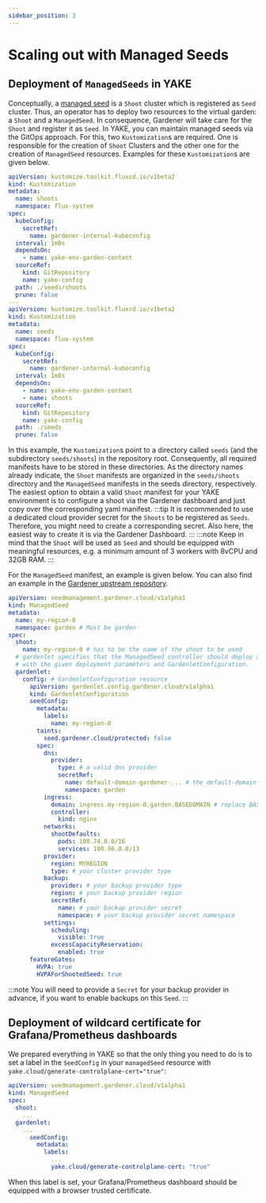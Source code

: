 ```yaml
---
sidebar_position: 3
---
```


# Scaling out with Managed Seeds

## Deployment of `ManagedSeeds` in YAKE

Conceptually, a [managed seed](https://gardener.cloud/docs/gardener/usage/managed_seed/) is a `Shoot` cluster which is registered as `Seed` cluster. Thus, an operator has to deploy two resources to the virtual garden: a `Shoot` and a `ManagedSeed`. In consequence, Gardener will take care for the `Shoot` and register it as `Seed`.
In YAKE, you can maintain managed seeds via the GitOps approach. For this, two `Kustomization`s are required. One is responsible for the creation of `Shoot` Clusters and the other one for the creation of `ManagedSeed` resources. Examples for these `Kustomization`s are given below.

```yaml
apiVersion: kustomize.toolkit.fluxcd.io/v1beta2
kind: Kustomization
metadata:
  name: shoots
  namespace: flux-system
spec:
  kubeConfig:
	secretRef:
	  name: gardener-internal-kubeconfig
  interval: 1m0s
  dependsOn:
	- name: yake-env-garden-content
  sourceRef:
	kind: GitRepository
	name: yake-config
  path: ./seeds/shoots
  prune: false
---
apiVersion: kustomize.toolkit.fluxcd.io/v1beta2
kind: Kustomization
metadata:
  name: seeds
  namespace: flux-system
spec:
  kubeConfig:
	secretRef:
	  name: gardener-internal-kubeconfig
  interval: 1m0s
  dependsOn:
	- name: yake-env-garden-content
	- name: shoots
  sourceRef:
	kind: GitRepository
	name: yake-config
  path: ./seeds
  prune: false
```

In this example, the `Kustomization`s point to a directory called `seeds` (and the subdirectory `seeds/shoots`) in the repository root. Consequently, all required manifests have to be stored in these directories. As the directory names already indicate, the `Shoot` manifests are organized in the `seeds/shoots` directory and the `ManagedSeed` manifests in the seeds directory, respectively. The easiest option to obtain a valid `Shoot` manifest for your YAKE environment is to configure a shoot via the Gardener dashboard and just copy over the corresponding yaml manifest.
:::tip
It is recommended to use a dedicated cloud provider secret for the `Shoots` to be registered as `Seeds`. Therefore, you might need to create a corresponding secret. Also here, the easiest way to create it is via the Gardener Dashboard.
:::
:::note
Keep in mind that the `Shoot` will be used as `Seed` and should be equipped with meaningful resources, e.g. a minimum amount of 3 workers with 8vCPU and 32GB RAM.
:::

For the `ManagedSeed` manifest, an example is given below. You can also find an example in the [Gardener upstream repository](https://github.com/gardener/gardener/blob/master/example/55-managedseed-gardenlet.yaml).

```yaml
apiVersion: seedmanagement.gardener.cloud/v1alpha1
kind: ManagedSeed
metadata:
  name: my-region-0
  namespace: garden # Must be garden
spec:
  shoot:
    name: my-region-0 # has to be the name of the shoot to be used
  # gardenlet specifies that the ManagedSeed controller should deploy a gardenlet into the cluster
  # with the given deployment parameters and GardenletConfiguration.
  gardenlet:
    config: # GardenletConfiguration resource
      apiVersion: gardenlet.config.gardener.cloud/v1alpha1
      kind: GardenletConfiguration
      seedConfig:
        metadata:
          labels:
            name: my-region-0
        taints:
          seed.gardener.cloud/protected: false
        spec:
          dns:
            provider:
              type: # a valid dns provider
              secretRef:
                name: default-domain-gardener-... # the default-domain-secret of your environment
                namespace: garden
          ingress:
            domain: ingress.my-region-0.garden.BASEDOMAIN # replace BASEDOMAIN with your domain
            controller:
              kind: nginx
          networks:
            shootDefaults:
              pods: 100.74.0.0/16
              services: 100.96.0.0/13
          provider:
            region: MYREGION
            type: # your cluster provider type
          backup:
            provider: # your backup provider type
            region: # your backup provider region
            secretRef:
              name: # your backup provider secret
              namespace: # your backup provider secret namespace
          settings:
            scheduling:
              visible: true
            excessCapacityReservation:
              enabled: true
      featureGates:
        HVPA: true
        HVPAForShootedSeed: true
```

:::note
You will need to provide a `Secret` for your backup provider in advance, if you want to enable backups on this `Seed`.
:::

## Deployment of wildcard certificate for Grafana/Prometheus dashboards

We prepared everything in YAKE so that the only thing you need to do is to set a label in the `SeedConfig` in your `managedSeed` resource with `yake.cloud/generate-controlplane-cert="true"`:
``` yaml
apiVersion: seedmanagement.gardener.cloud/v1alpha1
kind: ManagedSeed
spec:
  shoot:
    ...
  gardenlet:
    ...
      seedConfig:
        metadata:
          labels:
            ...
            yake.cloud/generate-controlplane-cert: "true"
```
When this label is set, your Grafana/Prometheus dashboard should be equipped with a browser trusted certificate.
